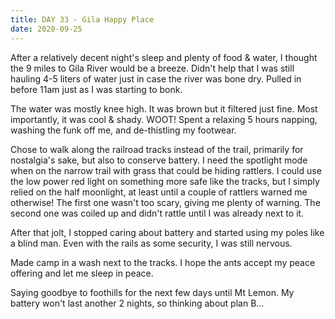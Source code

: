 ```yaml
---
title: DAY 33 - Gila Happy Place
date: 2020-09-25
---
```


After a relatively decent night's sleep and plenty of food & water, I thought the 9 miles to Gila River would be a breeze. Didn't help that I was still hauling 4-5 liters of water just in case the river was bone dry. Pulled in before 11am just as I was starting to bonk.

The water was mostly knee high. It was brown but it filtered just fine. Most importantly, it was cool & shady. WOOT! Spent a relaxing 5 hours napping, washing the funk off me, and de-thistling my footwear.

Chose to walk along the railroad tracks instead of the trail, primarily for nostalgia's sake, but also to conserve battery. I need the spotlight mode when on the narrow trail with grass that could be hiding rattlers. I could use the low power red light on something more safe like the tracks, but I simply relied on the half moonlight, at least until a couple of rattlers warned me otherwise! The first one wasn't too scary, giving me plenty of warning.  The second one was coiled up and didn't rattle until I was already next to it.

After that jolt, I stopped caring about battery and started using my poles like a blind man. Even with the rails as some security, I was still nervous.

Made camp in a wash next to the tracks. I hope the ants accept my peace offering and let me sleep in peace.

Saying goodbye to foothills for the next few days until Mt Lemon. My battery won't last another 2 nights, so thinking about plan B...
